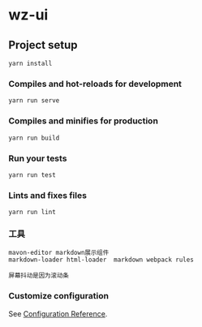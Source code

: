# wz-ui

## Project setup
```
yarn install
```

### Compiles and hot-reloads for development
```
yarn run serve
```

### Compiles and minifies for production
```
yarn run build
```

### Run your tests
```
yarn run test
```

### Lints and fixes files
```
yarn run lint
```

### 工具
```
mavon-editor markdown展示组件
markdown-loader html-loader  markdown webpack rules

屏幕抖动是因为滚动条
```
### Customize configuration
See [Configuration Reference](https://cli.vuejs.org/config/).
